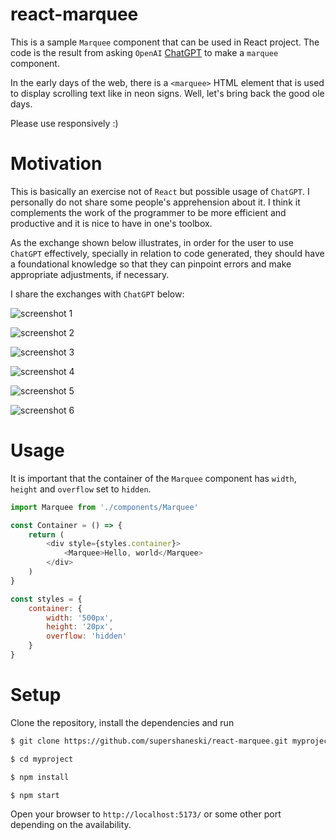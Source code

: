 react-marquee
==========

This is a sample `Marquee` component that can be used in React project.
The code is the result from asking `OpenAI` [ChatGPT](https://openai.com/blog/chatgpt/) to make a `marquee` component.

In the early days of the web, there is a `<marquee>` HTML element that is used to display scrolling text like in neon signs. Well, let's bring back the good ole days.

Please use responsively :)

# Motivation

This is basically an exercise not of `React` but possible usage of `ChatGPT`.
I personally do not share some people's apprehension about it.
I think it complements the work of the programmer to be more efficient and productive and it is nice to have in one's toolbox.

As the exchange shown below illustrates, in order for the user to use `ChatGPT` effectively, specially in relation to code generated, they should have a foundational knowledge so that they can pinpoint errors and make appropriate adjustments, if necessary.

I share the exchanges with `ChatGPT` below:

![screenshot 1](./docs/screenshot4.png "screenshot 1")

![screenshot 2](./docs/screenshot5.png "screenshot 2")

![screenshot 3](./docs/screenshot6.png "screenshot 3")

![screenshot 4](./docs/screenshot7.png "screenshot 4")

![screenshot 5](./docs/screenshot8.png "screenshot 5")

![screenshot 6](./docs/screenshot9.png "screenshot 6")

# Usage

It is important that the container of the `Marquee` component has `width`, `height` and `overflow` set to `hidden`.

```javascript
import Marquee from './components/Marquee'

const Container = () => {
    return (
        <div style={styles.container}>
            <Marquee>Hello, world</Marquee>
        </div>
    )
}

const styles = {
    container: {
        width: '500px',
        height: '20px',
        overflow: 'hidden'
    }
}

```

# Setup

Clone the repository, install the dependencies and run

```sh
$ git clone https://github.com/supershaneski/react-marquee.git myproject

$ cd myproject

$ npm install

$ npm start
```

Open your browser to `http://localhost:5173/` or some other port depending on the availability.
